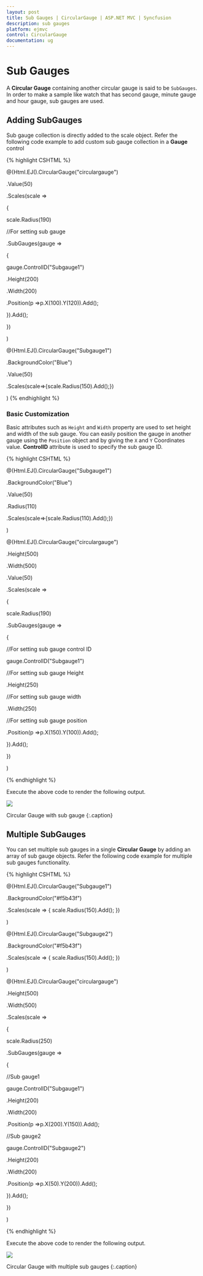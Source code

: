 ```yaml
---
layout: post
title: Sub Gauges | CircularGauge | ASP.NET MVC | Syncfusion
description: sub gauges
platform: ejmvc
control: CircularGauge
documentation: ug
---
```


# Sub Gauges

A **Circular Gauge** containing another circular gauge is said to be `SubGauges`. In order to make  a sample like watch that has second gauge, minute gauge and hour gauge, sub gauges are used.

## Adding SubGauges

Sub gauge collection is directly added to the scale object. Refer the following code example to add custom sub gauge collection in a **Gauge** control

{% highlight CSHTML %}

@(Html.EJ().CircularGauge("circulargauge")

.Value(50)

.Scales(scale =>

{

scale.Radius(190)

//For setting sub gauge

.SubGauges(gauge =>

{

gauge.ControlID("Subgauge1")

.Height(200)

.Width(200)

.Position(p =>p.X(100).Y(120)).Add();

}).Add();

})

)

@(Html.EJ().CircularGauge("Subgauge1")

.BackgroundColor("Blue")

.Value(50)

.Scales(scale=>{scale.Radius(150).Add();})

)
{% endhighlight  %}

### Basic Customization

Basic attributes such as `Height` and `Width` property are used to set height and width of the sub gauge. You can easily position the gauge in another gauge using the `Position` object and by giving the `X` and `Y` Coordinates value. **ControlID** attribute is used to specify the sub gauge ID.

{% highlight CSHTML %}


@(Html.EJ().CircularGauge("Subgauge1")

.BackgroundColor("Blue")

.Value(50)

.Radius(110)

.Scales(scale=>{scale.Radius(110).Add();})

)


@(Html.EJ().CircularGauge("circulargauge")

.Height(500)

.Width(500)

.Value(50)

.Scales(scale =>

{

scale.Radius(190)

.SubGauges(gauge =>

{

//For setting sub gauge control ID

gauge.ControlID("Subgauge1")

//For setting sub gauge Height

.Height(250)

//For setting sub gauge width

.Width(250)

//For setting sub gauge position

.Position(p =>p.X(150).Y(100)).Add();

}).Add();

})

)

{% endhighlight  %}

Execute the above code to render the following output.

![](Sub-Gauges_images/Sub-Gauges_img1.png)

Circular Gauge with sub gauge
{:.caption}


## Multiple SubGauges

You can set multiple sub gauges in a single **Circular Gauge** by adding an array of sub gauge objects. Refer the following code example for multiple sub gauges functionality.

{% highlight CSHTML %}


@(Html.EJ().CircularGauge("Subgauge1")

.BackgroundColor("#f5b43f")

.Scales(scale => { scale.Radius(150).Add(); })

)

@(Html.EJ().CircularGauge("Subgauge2")

.BackgroundColor("#f5b43f")

.Scales(scale => { scale.Radius(150).Add(); })

)

@(Html.EJ().CircularGauge("circulargauge")

.Height(500)

.Width(500)

.Scales(scale =>

{

scale.Radius(250)

.SubGauges(gauge =>

{

//Sub gauge1

gauge.ControlID("Subgauge1")

.Height(200)

.Width(200)

.Position(p =>p.X(200).Y(150)).Add();

//Sub gauge2

gauge.ControlID("Subgauge2")

.Height(200)

.Width(200)

.Position(p =>p.X(50).Y(200)).Add();

}).Add();

})

)


{% endhighlight %}


Execute the above code to render the following output.

![](Sub-Gauges_images/Sub-Gauges_img2.png)

Circular Gauge with multiple sub gauges
{:.caption}


